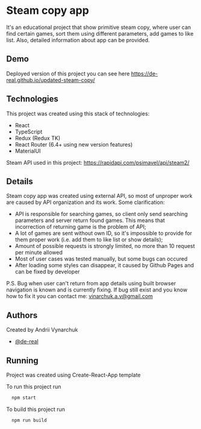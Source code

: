 
# Steam copy app

It's an educational project that show primitive steam copy, where user can find certain games, sort them using different parameters, add games to like list. Also, detailed information about app can be provided. 


## Demo

Deployed version of this project you can see here https://de-real.github.io/updated-steam-copy/


## Technologies

This project was created using this stack of technologies:

- React
- TypeScript
- Redux (Redux TK)
- React Router (6.4+ using new version features)
- MaterialUI

Steam API used in this project: https://rapidapi.com/psimavel/api/steam2/


## Details

Steam copy app was created using external API, so most of unproper work are caused by API organization and its work. Some clarification:

* API is responsible for searching games, so client only send searching parameters and server return found games. This means that incorrection of returning game is the problem of API;
* A lot of games are sent without own ID, so it's impossible to provide for them proper work (i.e. add them to like list or show details);
* Amount of possible requests is strongly limited, no more than 10 request per minute allowed
* Most of user cases was tested manually, but some bugs can occured
* After loading some styles can disappear, it caused by Github Pages and can be fixed by developer

P.S. Bug when user can't return from app details using built browser navigation is known and is currently fixing. If bug still exist and you know how to fix it you can contact me: vinarchuk.a.v@gmail.com
## Authors

Created by Andrii Vynarchuk
- [@de-real](https://github.com/De-Real)


## Running

Project was created using Create-React-App template

To run this project run

```bash
  npm start
```

To build this project run

```bash
  npm run build
```

